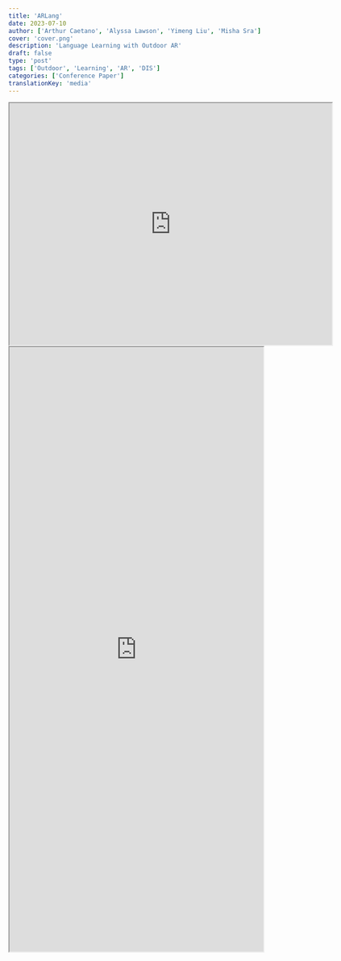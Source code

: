 ```yaml
---
title: 'ARLang'
date: 2023-07-10
author: ['Arthur Caetano', 'Alyssa Lawson', 'Yimeng Liu', 'Misha Sra']
cover: 'cover.png'
description: 'Language Learning with Outdoor AR'
draft: false
type: 'post'
tags: ['Outdoor', 'Learning', 'AR', 'DIS']
categories: ['Conference Paper']
translationKey: 'media'
---
```

<iframe src="https://drive.google.com/file/d/1jfJMDfysq7Hda5I1t75wwnkcdpm72b-y/preview" width="640" height="480" allow="autoplay"></iframe>
<iframe  src='https://arxiv.org/html/2411.05211' width='100%' height='1200px'></iframe>
